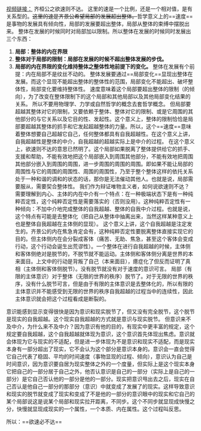 [视频链接：](https://www.bilibili.com/video/BV1o3411J7Wx?spm_id_from=333.999.0.0)
齐桓公之欲速则不达。
这里的速是一个比例，还是一个相对值，是有关系型的。~~这里的速是齐景公希望局部的发展超出整体。~~哲学意义上的==速度==是事物的发展具有倾向性，局部的发展要超出整体，局部从整体的束缚中摆脱出来。
整体在发展的时候同时对局部加以限制。所以整体在发展的时候同时发展出三个东西：
1. **局部：整体的内在界限**
2. **整体对于局部的限制：局部在发展的时候不超出整体发展的步伐。**
3. **局部的内在界限的变化维持整体之整体性地前提下的变化。**
整体在发展有个前提：内在局部不是纹丝不动的。
整体发展要通过==局部变化==显现出整体在发展。而这个显现不能超出整体的整体性的范围，局部变化不能超出、破坏整体性，局部变化要维持整体性。
速度意味着这个局部要超出整体的限制（的倾向），为了改变在整体限制下的这个局部和其他局部以及其他局部变化结果的关系。
所以不要用物理学、力学或自然哲学的概念去套哲学概念。
但局部要超越其整体对它的限制，又要依赖于整体、整体对它的限制、或是它周围的其他部分的与它关系以及它目的性、发起性。这个意义上，整体的限制恰恰是局部要超越其整体的抓手和它发起超越整体的力量。所以，这个==速度==意味着整体想要自己超越它自己，任何整体都具有自我超越性。在这个意义上讲，自我超越性是整体的中介，自我超越的超越实际上是中介的过程。
在这个意义上，欲速则不达的意思已然明了。这个局部如果脱离了整体提供给它的抓手、支援和帮助，不能有效地把这个局部嵌入到周围其他部分，不能有效地把周围其他部分嵌入到周围的周围，进一步周围的周围的周围。即如果不能让局部的周围性与它的周围的周围性、周围的周围性，乃至于整个整体这样的依托关系处于一种和谐的调和的状态的话，那你是无法催动其他人。也就是说，局部需要服从，需要契合整体性。
我们作为辩证唯物主义者，如何说欲速则不达？
需要理解到内心、主体的内在中介有一个特点：在一种极端状态下是有一种纯粹否定性，这个纯粹否定性是需要落实的（否则没用）。这种纯粹否定性有一种倾向：不加中介地完成整体的自我超越、整体的自我中介过程。也就是说，这个特点有可能是去整体化（把自己从整体中抽离出来，当然这样某种意义上也是整体自我超越在主体侧的显现）。 这个意义上讲，这个自我超越是注定发生的。齐景公的内在焦急肯定会有，这种纯粹否定性要脱离整体直接实现它的目的。但主体侧内在会分裂成客体（痛苦、无助、焦急，甚至这个客体会变成行动，这个行动会诞生出荒谬性）。一个整体在进行自我超越的时候，主体侧和客体侧绝对是脱节的，不脱节就不能运动。主体侧和客体侧分离是世界的本来面目。上文中的行动是背叛了自己（本来面目），癔症化了但反而证明了真相（主体侧和客体侧脱节）。没有脱节就没有对于速度的意识可言。
局部（有限的主体意识）对于整体（无限的世界的秩序）脱节了。对于无限的世界的秩序，没有什么脱节可言，但是由于有限的主体意识是去整体化的，所以有限的主体意识并不能感受到无限的世界的秩序自我超越的过程当中的连续性，因此主体意识就会把这个过程看成是断裂的。

意识能感到显示变得很快是因为意识和现实脱节了，但又没有完全脱节，这个脱节是现实的自我超越。这个现实自我超越的方式就是意识与现实脱节。 但意识来不及中介，为什么来不及中介？因为意识有他的目的，有现实中更丰富的规定，这个规定要自我超越，这个自我超越就体现为意识，这个意识首先体现出焦虑。意识就会体现为它与现实的不适配，但是进一步体现为不是意识和现实不适配，而是现实本身有一部分超出了现实，它不会认为这个部分是意识本身的。意识会一直会觉得它自己代表了稳固、平均的时间速度（事物显现的过程、倾向），意识认为自己是时间意识，因为意识要自居为现实整体之外的一个度量，但实际上是这个现实本身它把自己的一部分居于自己之外，他否认意识是自己的一部分（实际上是自己的一部分）是它自己否认他的一部分是他的一部分。现实把意识甩出去之后，现实在自己否认是他自己一部分的那部分（意识）中就变成了发展了的现实。这样导致意识和现实的脱节就变成了现实和变成了不是他的一部分的意识眼中的现实和它自己的某个局部说这是说某个局部和现实拉开距离，不同步。这个不同步就显现成快慢之分，快慢就显现成现实的一个属性，一个本质、内在属性。这个过程叫反思。


所以：==欲速必不达==  